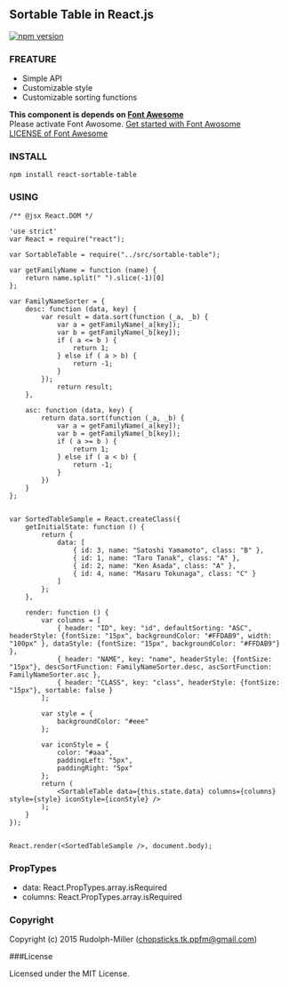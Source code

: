 ## Sortable Table in React.js

[![npm version](https://badge.fury.io/js/react-sortable-table.svg)](http://badge.fury.io/js/react-sortable-table)

### FREATURE
- Simple API
- Customizable style
- Customizable sorting functions

__This component is depends on [Font Awesome](http://fortawesome.github.io/Font-Awesome/)__  
Please activate Font Awosome. [Get started with Font Awosome](http://fortawesome.github.io/Font-Awesome/get-started/)    
[LICENSE of Font Awesome](http://fortawesome.github.io/Font-Awesome/license/)

### INSTALL
`npm install react-sortable-table`

### USING
```
/** @jsx React.DOM */

'use strict'
var React = require("react");

var SortableTable = require("../src/sortable-table");

var getFamilyName = function (name) {
    return name.split(" ").slice(-1)[0]
};

var FamilyNameSorter = {
    desc: function (data, key) {
        var result = data.sort(function (_a, _b) {
            var a = getFamilyName(_a[key]);
            var b = getFamilyName(_b[key]);
            if ( a <= b ) {
                return 1;
            } else if ( a > b) {
                return -1;
            }
        });
            return result;
    },

    asc: function (data, key) {
        return data.sort(function (_a, _b) {
            var a = getFamilyName(_a[key]);
            var b = getFamilyName(_b[key]);
            if ( a >= b ) {
                return 1;
            } else if ( a < b) {
                return -1;
            }
        })
    }
};


var SortedTableSample = React.createClass({
    getInitialState: function () {
        return {
            data: [
                { id: 3, name: "Satoshi Yamamoto", class: "B" },
                { id: 1, name: "Taro Tanak", class: "A" },
                { id: 2, name: "Ken Asada", class: "A" },
                { id: 4, name: "Masaru Tokunaga", class: "C" }
            ]
        };
    },

    render: function () {
        var columns = [
            { header: "ID", key: "id", defaultSorting: "ASC", headerStyle: {fontSize: "15px", backgroundColor: "#FFDAB9", width: "100px" }, dataStyle: {fontSize: "15px", backgroundColor: "#FFDAB9"} },
            { header: "NAME", key: "name", headerStyle: {fontSize: "15px"}, descSortFunction: FamilyNameSorter.desc, ascSortFunction: FamilyNameSorter.asc },
            { header: "CLASS", key: "class", headerStyle: {fontSize: "15px"}, sortable: false }
        ];

        var style = {
            backgroundColor: "#eee"
        };

        var iconStyle = {
            color: "#aaa",
            paddingLeft: "5px",
            paddingRight: "5px"
        };
        return (
            <SortableTable data={this.state.data} columns={columns} style={style} iconStyle={iconStyle} />
        );
    }
});


React.render(<SortedTableSample />, document.body);
```

### PropTypes
- data: React.PropTypes.array.isRequired
- columns: React.PropTypes.array.isRequired

### Copyright

Copyright (c) 2015 Rudolph-Miller (chopsticks.tk.ppfm@gmail.com)

###License

Licensed under the MIT License.

